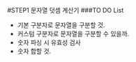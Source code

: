 #STEP1 문자열 덧셈 계산기
###TO DO List
- 기본 구분자로 문자열을 구분할 것.
- 커스텀 구분자로 문자열을 구분할 수 있을까.
- 숫자 파싱 시 유효성 검사
- 숫자 합할 것.